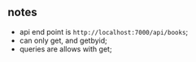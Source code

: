 ## notes 
* api end point is `http://localhost:7000/api/books`;
* can only get, and getbyid;
* queries are allows with get;